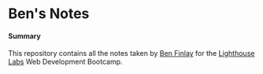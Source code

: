 # Ben's Notes

#### Summary

This repository contains all the notes taken by [Ben Finlay](github.com/Ben-Finlay) for the [Lighthouse Labs](lighthouselabs.ca) Web Development Bootcamp.
